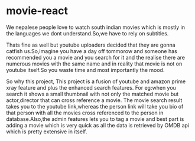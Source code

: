 # movie-react
We nepalese people love to watch south indian movies which is mostly in the languages
we dont understand.So,we have to rely on subtitles.

Thats fine as well but youtube uploaders decided that they are gonna catfish us.So,imagine
you have a day off tommorow and someone has recommended you a movie and you search for it and the realise there are numerous movies with the same name
and in reality that movie is not on youtube itself.So you waste time and most importantly the mood.

So why this project,
This project is a fusion of youtube and amazon prime xray feature and plus the enhanced search features.
For eg:when you search it shows a small thumbnail with not only the matched movie but actor,director that 
can cross reference a movie.
The movie search result takes you to the youtube link,whereas the person link will take you bio of that person 
with all the movies cross referenced to the person in database.Also,the admin features lets you to tag a movie and best part is adding a movie
which is very quick as all the data is retrieved by OMDB api which is pretty extensive in itself.
